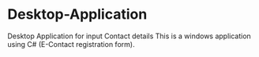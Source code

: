 # Desktop-Application
Desktop Application for input Contact details
This is a windows application using C#
(E-Contact registration form).
